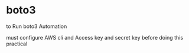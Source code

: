 # boto3

to Run boto3 Automation

must configure AWS cli and Access key and secret key before doing this practical

